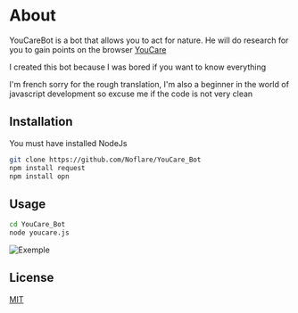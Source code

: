 # About

YouCareBot is a bot that allows you to act for nature. He will do research for you to gain points on the browser [YouCare](https://youcare.world/)

I created this bot because I was bored if you want to know everything

I'm french sorry for the rough translation, I'm also a beginner in the world of javascript development so excuse me if the code is not very clean

## Installation

You must have installed NodeJs

```bash
git clone https://github.com/Noflare/YouCare_Bot
npm install request
npm install opn
```

## Usage

```bash
cd YouCare_Bot
node youcare.js
```
![Exemple](https://media.discordapp.net/attachments/787267176141946911/825753595152171008/image.PNG)
## License
[MIT](https://choosealicense.com/licenses/mit/)

